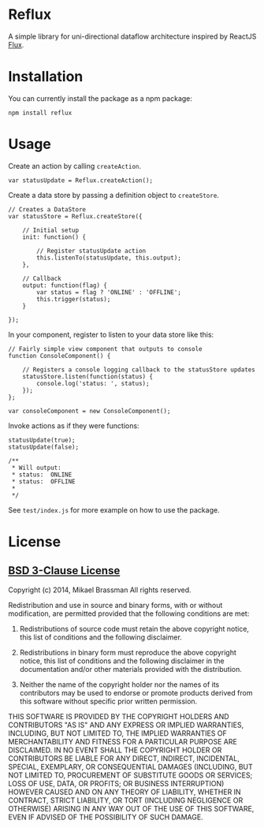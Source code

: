 # Reflux

A simple library for uni-directional dataflow architecture inspired by ReactJS [Flux](http://facebook.github.io/react/blog/2014/05/06/flux.html).

# Installation

You can currently install the package as a npm package:

    npm install reflux

# Usage

Create an action by calling `createAction`.

    var statusUpdate = Reflux.createAction();

Create a data store by passing a definition object to `createStore`.

    // Creates a DataStore
    var statusStore = Reflux.createStore({

        // Initial setup
        init: function() {

            // Register statusUpdate action
            this.listenTo(statusUpdate, this.output);
        },

        // Callback
        output: function(flag) {
            var status = flag ? 'ONLINE' : 'OFFLINE';
            this.trigger(status);
        }

    });

In your component, register to listen to your data store like this:

    // Fairly simple view component that outputs to console
    function ConsoleComponent() {

        // Registers a console logging callback to the statusStore updates
        statusStore.listen(function(status) {
            console.log('status: ', status);
        });
    };

    var consoleComponent = new ConsoleComponent();

Invoke actions as if they were functions:

    statusUpdate(true);
    statusUpdate(false);

    /**
     * Will output:
     * status:  ONLINE
     * status:  OFFLINE
     *
     */


See `test/index.js` for more example on how to use the package.

# License

## [BSD 3-Clause License](http://opensource.org/licenses/BSD-3-Clause)

Copyright (c) 2014, Mikael Brassman
All rights reserved.

Redistribution and use in source and binary forms, with or without modification, are permitted provided that the following conditions are met:

1. Redistributions of source code must retain the above copyright notice, this list of conditions and the following disclaimer.

2. Redistributions in binary form must reproduce the above copyright notice, this list of conditions and the following disclaimer in the documentation and/or other materials provided with the distribution.

3. Neither the name of the copyright holder nor the names of its contributors may be used to endorse or promote products derived from this software without specific prior written permission.

THIS SOFTWARE IS PROVIDED BY THE COPYRIGHT HOLDERS AND CONTRIBUTORS "AS IS" AND ANY EXPRESS OR IMPLIED WARRANTIES, INCLUDING, BUT NOT LIMITED TO, THE IMPLIED WARRANTIES OF MERCHANTABILITY AND FITNESS FOR A PARTICULAR PURPOSE ARE DISCLAIMED. IN NO EVENT SHALL THE COPYRIGHT HOLDER OR CONTRIBUTORS BE LIABLE FOR ANY DIRECT, INDIRECT, INCIDENTAL, SPECIAL, EXEMPLARY, OR CONSEQUENTIAL DAMAGES (INCLUDING, BUT NOT LIMITED TO, PROCUREMENT OF SUBSTITUTE GOODS OR SERVICES; LOSS OF USE, DATA, OR PROFITS; OR BUSINESS INTERRUPTION) HOWEVER CAUSED AND ON ANY THEORY OF LIABILITY, WHETHER IN CONTRACT, STRICT LIABILITY, OR TORT (INCLUDING NEGLIGENCE OR OTHERWISE) ARISING IN ANY WAY OUT OF THE USE OF THIS SOFTWARE, EVEN IF ADVISED OF THE POSSIBILITY OF SUCH DAMAGE.